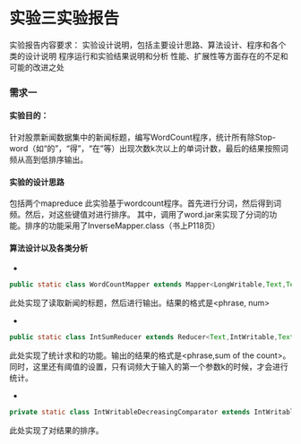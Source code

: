 <h1>实验三实验报告</h1>
实验报告内容要求：
实验设计说明，包括主要设计思路、算法设计、程序和各个类的设计说明
程序运行和实验结果说明和分析
性能、扩展性等方面存在的不足和可能的改进之处
<h3>需求一</h3>
<h4>实验目的：</h4>
针对股票新闻数据集中的新闻标题，编写WordCount程序，统计所有除Stop-word（如“的”，“得”，“在”等）出现次数k次以上的单词计数，最后的结果按照词频从高到低排序输出。
<h4>实验的设计思路</h4>
包括两个mapreduce
此实验基于wordcount程序。首先进行分词，然后得到词频。然后，对这些键值对进行排序。
其中，调用了word.jar来实现了分词的功能。排序的功能采用了InverseMapper.class（书上P118页）
<h4>算法设计以及各类分析</h4>

* 
``` java 
public static class WordCountMapper extends Mapper<LongWritable,Text,Text,IntWritable>
```

此处实现了读取新闻的标题，然后进行输出。结果的格式是<phrase, num>

* 
``` java
public static class IntSumReducer extends Reducer<Text,IntWritable,Text,IntWritable>
```

此处实现了统计求和的功能。输出的结果的格式是<phrase,sum of the count>。同时，这里还有阈值的设置，只有词频大于输入的第一个参数k的时候，才会进行统计。

*
``` java
private static class IntWritableDecreasingComparator extends IntWritable.Comparator
```

此处实现了对结果的排序。







